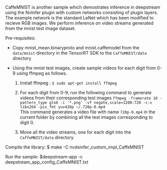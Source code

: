 CaffeMNIST is another sample which demostrates inference in deepstream using the NvInfer plugin with custom networks consisting of plugin layers. The example network is the standard LeNet which has been modified to recieve RGB images. We perform inference on video streams generated from the mnist test image dataset.

Pre-requisites:
- Copy mnist_mean.binaryproto and mnist.caffemodel from the `data/mnist` directory in the TensorRT SDK to the `CaffeMNIST/data` directory

- Using the mnist test images, create sample videos for each digit from 0-9 using ffmpeg as follows.

  1) Install ffmpeg : `$ sudo apt-get install ffmpeg`

  2) For each digit from 0-9, run the following command to generate videos from their corresponding test images
     `ffmpeg -framerate 10 -pattern_type glob -i '*.png' -vf negate,scale=1280:720 -c:v libx264 -pix_fmt yuv420p ~/.720p-0.mp4`   
     This command generates a video file with name `720p-0.mp4` in the current folder by combining all the test images corresponding to digit 0.

  3) Move all the video streams, one for each digit into the `CaffeMNIST/data` directory

Compile the library:
$ make -C nvdsinfer_custom_impl_CaffeMNIST

Run the sample:
$deepstream-app -c deepstream_app_config_CaffeMNIST.txt

